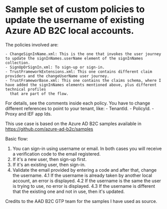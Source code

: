# Sample set of custom policies to update the username of existing Azure AD B2C local accounts.

The policies involved are:

	- ChangeSignInName.xml: This is the one that invokes the user journey to update the signInNames.userName element of the signInNames collection.
	- SignUpOrSignIn.xml: To sign-up or sign-in.
	- TrustFrameworkExtensions.xml: This one contains different claim providers and the changeUserName user journey.
	- TrustFrameworBase.xml: This one contains the claims schema, where I have added the signInNames elements mentioned above, plus different technical profiles
	  that are part of the flow.

For details, see the comments inside each policy. You have to change different references to point to your tenant, like:
	- TenantId.
	- PolicyId.
	- Proxy and IEF app Ids.

This use case is based on the Azure AD B2C samples available in https://github.com/azure-ad-b2c/samples

Basic flow:

1. You can sign-in using username or email. In both cases you will receive a verification code to the email registered.
2. If it's a new user, then sign-up first.
3. If it's an existing user, then sign-in.
4. Validate the email provided by entering a code and after that, change the username.
	4.1 If the username is already taken by another local account, an error is displayed.
	4.2 If the username is the same the user is trying to use, no error is displayed.
	4.3 If the username is different that the existing one and not in use, then it's updated.

Credits to the AAD B2C GTP team for the samples I have used as source.
